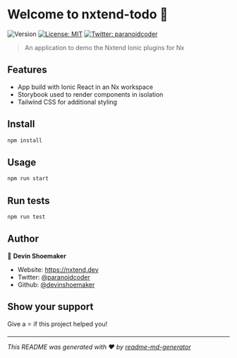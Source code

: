 # Welcome to nxtend-todo 👋

![Version](https://img.shields.io/badge/version-0.0.0-blue.svg?cacheSeconds=2592000)
[![License: MIT](https://img.shields.io/badge/License-MIT-yellow.svg)](#)
[![Twitter: paranoidcoder](https://img.shields.io/twitter/follow/paranoidcoder.svg?style=social)](https://twitter.com/paranoidcoder)

> An application to demo the Nxtend Ionic plugins for Nx

## Features

- App build with Ionic React in an Nx workspace
- Storybook used to render components in isolation
- Tailwind CSS for additional styling

## Install

```sh
npm install
```

## Usage

```sh
npm run start
```

## Run tests

```sh
npm run test
```

## Author

👤 **Devin Shoemaker**

- Website: https://nxtend.dev
- Twitter: [@paranoidcoder](https://twitter.com/paranoidcoder)
- Github: [@devinshoemaker](https://github.com/devinshoemaker)

## Show your support

Give a ⭐️ if this project helped you!

---

_This README was generated with ❤️ by [readme-md-generator](https://github.com/kefranabg/readme-md-generator)_
